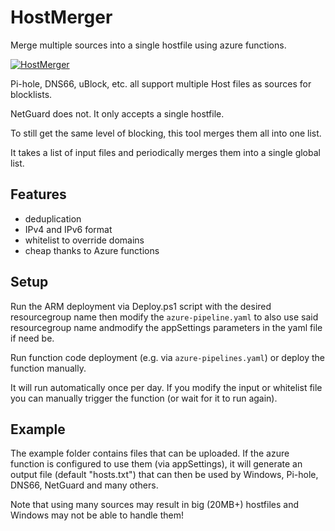 # HostMerger

Merge multiple sources into a single hostfile using azure functions.

[![HostMerger](https://dev.azure.com/marcstanlive/Opensource/_apis/build/status/24)](https://dev.azure.com/marcstanlive/Opensource/_build/definition?definitionId=24) 

Pi-hole, DNS66, uBlock, etc. all support multiple Host files as sources for blocklists.

NetGuard does not. It only accepts a single hostfile.

To still get the same level of blocking, this tool merges them all into one list.

It takes a list of input files and periodically merges them into a single global list.

## Features

* deduplication
* IPv4 and IPv6 format
* whitelist to override domains
* cheap thanks to Azure functions

## Setup

Run the ARM deployment via Deploy.ps1 script with the desired resourcegroup name then modify the `azure-pipeline.yaml` to also use said resourcegroup name andmodify the appSettings parameters in the yaml file if need be.

Run function code deployment (e.g. via `azure-pipelines.yaml`) or deploy the function manually.

It will run automatically once per day. If you modify the input or whitelist file you can manually trigger the function (or wait for it to run again).

## Example

The example folder contains files that can be uploaded. If the azure function is configured to use them (via appSettings), it will generate an output file (default "hosts.txt") that can then be used by Windows, Pi-hole, DNS66, NetGuard and many others.

Note that using many sources may result in big (20MB+) hostfiles and Windows may not be able to handle them!